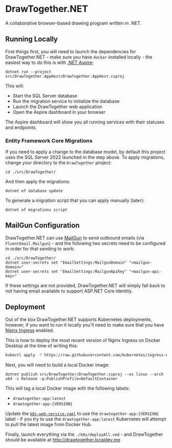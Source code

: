 # DrawTogether.NET

A collaborative browser-based drawing program written in .NET.

## Running Locally

First things first, you will need to launch the dependencies for DrawTogether.NET - make sure you have `docker` installed locally - the easiest way to do this is with [.NET Aspire](https://learn.microsoft.com/en-us/dotnet/aspire/get-started/aspire-overview):

```shell
dotnet run --project src/DrawTogether.AppHost/DrawTogether.AppHost.csproj
```

This will:
- Start the SQL Server database
- Run the migration service to initialize the database
- Launch the DrawTogether web application
- Open the Aspire dashboard in your browser

The Aspire dashboard will show you all running services with their statuses and endpoints.


### Entity Framework Core Migrations

If you need to apply a change to the database model, by default this project uses the SQL Server 2022 launched in the step above. To apply migrations, change your directory to the `DrawTogether` project:

```shell
cd ./src/DrawTogether/
```

And then apply the migrations:

```shell
dotnet ef database update
```

To generate a migration script that you can apply manually (later):

```shell
dotnet ef migrations script
```

## MailGun Configuration

DrawTogether.NET can use [MailGun](https://mailgun.com/) to send outbound emails (via `FluentEmail.Mailgun`) - and the following two secrets need to be configured in order for that sending to work:

```shell
cd ./src/DrawTogether/
dotnet user-secrets set "EmailSettings:MailgunDomain" "<mailgun-domain>"
dotnet user-secrets set "EmailSettings:MailgunApiKey" "<mailgun-api-key>"
```

If these settings are not provided, DrawTogether.NET will simply fall back to not having email available to support ASP.NET Core Identity.

## Deployment

Out of the box DrawTogether.NET supports Kubernetes deployments, however, if you want to run it locally you'll need to make sure that you have [Nginx Ingress](https://kubernetes.github.io/ingress-nginx/deploy/#quick-start) enabled.

This is how to deploy the most recent version of Nginx Ingress on Docker Desktop at the time of writing this:

```bash
kubectl apply -f https://raw.githubusercontent.com/kubernetes/ingress-nginx/controller-v1.10.1/deploy/static/provider/cloud/deploy.yaml
```

Next, you will need to build a local Docker image:

```
dotnet publish src/DrawTogether/DrawTogether.csproj --os linux --arch x64 -c Release -p:PublishProfile=DefaultContainer
```

This will tag a local Docker image with the following labels:

* `drawtogether-app:latest`
* `drawtogether-app:{VERSION}`

Update the [`k8s-web-service.yaml`](k8s/services/k8s-web-service.yaml) to use the `drawtogether-app:{VERSION}` label - if you try to use the `drawtogether-app:latest` Kubernetes will attempt to pull the latest image from Docker Hub.

Finally, launch everything via the `./k8s/deployAll.cmd` - and DrawTogether should be available at http://drawtogether.localdev.me
